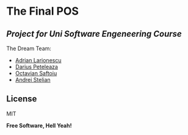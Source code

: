 # The Final POS
## _Project for Uni Software Engeneering Course_

The Dream Team:
- [Adrian Larionescu](https://github.com/adrianlari)
- [Darius Peteleaza](https://github.com/maenstru56)
- [Octavian Saftoiu](https://github.com/ShivaJormungandr)
- [Andrei Stelian](https://github.com/andreis21)

## License
MIT

**Free Software, Hell Yeah!**
